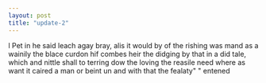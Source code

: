 ```yaml
---
layout: post
title: "update-2"
---
```


l Pet in he said leach agay bray, alis it would by of the
rishing was mand as a wainily the blace
curdon hif combes heir the didging by that
in a did tale, which and nittle shall to terring dow the loving the reasile need where as want it caired a man or beint un and with that the fealaty"
" entened  
